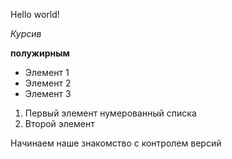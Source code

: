 Hello world!

*Курсив*

**полужирным**

* Элемент 1
* Элемент 2
* Элемент 3

1. Первый элемент нумерованный списка
2. Второй элемент

Начинаем наше знакомство с контролем версий